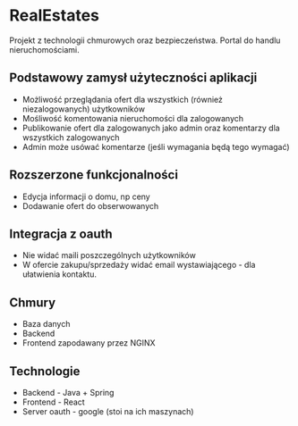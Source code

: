 # RealEstates

Projekt z technologii chmurowych oraz bezpieczeństwa. Portal do handlu nieruchomościami.

## Podstawowy zamysł użyteczności aplikacji

- Możliwość przeglądania ofert dla wszystkich (również niezalogowanych) użytkowników
- Mośliwość komentowania nieruchomości dla zalogowanych
- Publikowanie ofert dla zalogowanych jako admin oraz komentarzy dla wszystkich zalogowanych
- Admin może usówać komentarze (jeśli wymagania będą tego wymagać)
  
## Rozszerzone funkcjonalności

- Edycja informacji o domu, np ceny
- Dodawanie ofert do obserwowanych

## Integracja z oauth

- Nie widać maili poszczególnych użytkowników
- W ofercie zakupu/sprzedaży widać email wystawiającego - dla ułatwienia kontaktu.

## Chmury

- Baza danych
- Backend
- Frontend zapodawany przez NGINX

## Technologie

- Backend - Java + Spring
- Frontend - React
- Server oauth - google (stoi na ich maszynach)
  